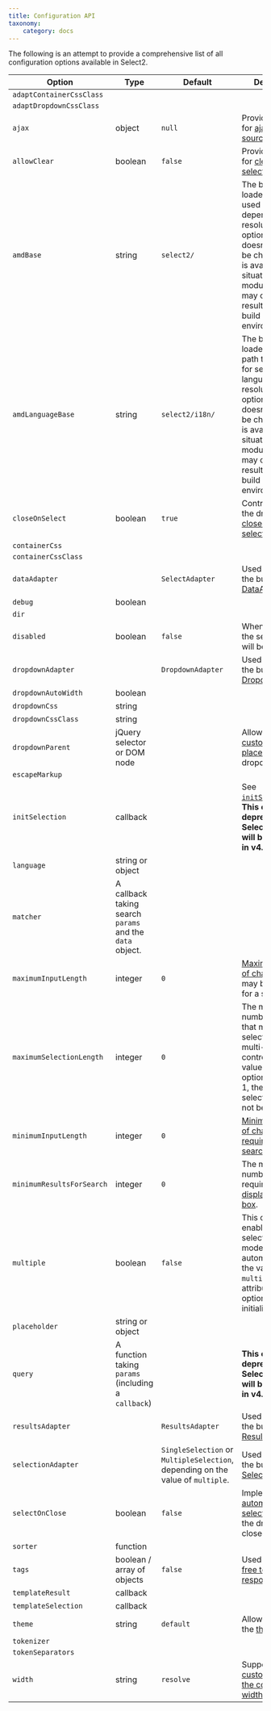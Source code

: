 ```yaml
---
title: Configuration API
taxonomy:
    category: docs
---
```


The following is an attempt to provide a comprehensive list of all configuration options available in Select2.

| Option | Type | Default | Description | 
| ------ | ---- | ------- | ----------- |
| `adaptContainerCssClass` | | | |
| `adaptDropdownCssClass` | | | |
| `ajax` | object | `null` | Provides support for [ajax data sources](/data-sources/ajax). |
| `allowClear` | boolean | `false` | Provides support for [clearable selections](/selections#clearable-selections). |
| `amdBase` | string | `select2/` | The base AMD loader path to be used for select2 dependency resolution. This option typically doesn't need to be changed, but is available for situations where module names may change as a result of certain build environments. |
| `amdLanguageBase` | string | `select2/i18n/` | The base AMD loader language path to be used for select2 language file resolution. This option typically doesn't need to be changed, but is available for situations where module names may change as a result of certain build environments. |
| `closeOnSelect` | boolean | `true` | Controls whether the dropdown is [closed after a selection is made](/dropdown#forcing-the-dropdown-to-remain-open-after-selection). |
| `containerCss` | | | |
| `containerCssClass` | | | |
| `dataAdapter` | | `SelectAdapter` | Used to override the built-in [DataAdapter](/advanced/default-adapters/data). |
| `debug` | boolean | | |
| `dir` | | |
| `disabled` | boolean | `false` | When set to `true`, the select control will be disabled. |
| `dropdownAdapter` | | `DropdownAdapter` | Used to override the built-in [DropdownAdapter](/advanced/default-adapters/dropdown) |
| `dropdownAutoWidth` | boolean | | |
| `dropdownCss` | string | | |
| `dropdownCssClass` | string | | |
| `dropdownParent` | jQuery selector or DOM node | | Allows you to [customize placement](/dropdown#dropdown-placement) of the dropdown. |
| `escapeMarkup` | | |
| `initSelection` | callback | | See [`initSelection`](/upgrading/migrating-from-35#removed-the-requirement-of-initselection).  **This option was deprecated in Select2 v4.0, and will be removed in v4.1.** |
| `language` | string or object | | |
| `matcher` | A callback taking search `params` and the `data` object. | | |
| `maximumInputLength` | integer | `0` | [Maximum number of characters](/searching#maximum-search-term-length) that may be provided for a search term. |
| `maximumSelectionLength` | integer | `0` | The maximum number of items that may be selected in a multi-select control. If the value of this option is less than 1, the number of selected items will not be limited.
| `minimumInputLength` | integer | `0` | [Minimum number of characters required to start a search.](/searching#minimum-search-term-length) |
| `minimumResultsForSearch` | integer | `0` | The minimum number of results required to [display the search box](/searching#limiting-display-of-the-search-box-to-large-result-sets). |
| `multiple` | boolean | `false` | This option enables multi-select (pillbox) mode. Select2 will automatically map the value of the `multiple` HTML attribute to this option during initialization. |
| `placeholder` | string or object | | |
| `query` | A function taking `params` (including a `callback`) | | **This option was deprecated in Select2 v4.0, and will be removed in v4.1.** |
| `resultsAdapter` | | `ResultsAdapter` | Used to override the built-in [ResultsAdapter](/advanced/default-adapters/results). |
| `selectionAdapter` | | `SingleSelection` or `MultipleSelection`, depending on the value of `multiple`. | Used to override the built-in [SelectionAdapter](/advanced/default-adapters/selection). |
| `selectOnClose` | boolean | `false` | Implements [automatic selection](/dropdown#automatic-selection) when the dropdown is closed. |
| `sorter` | function | | |
| `tags` | boolean / array of objects | `false` | Used to enable [free text responses](/tagging). |
| `templateResult` | callback | | |
| `templateSelection` | callback | | |
| `theme` | string | `default` | Allows you to set the [theme](/appearance#themes). |
| `tokenizer` | | |
| `tokenSeparators` | | | |
| `width` | string | `resolve` | Supports [customization of the container width](/appearance#container-width). |
